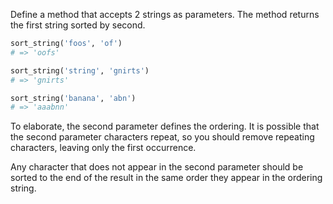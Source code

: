 Define a method that accepts 2 strings as parameters. The method returns the
first string sorted by second.

```ruby
sort_string('foos', 'of')
# => 'oofs'

sort_string('string', 'gnirts')
# => 'gnirts'

sort_string('banana', 'abn')
# => 'aaabnn'
```

To elaborate, the second parameter defines the ordering. It is possible that
the second parameter characters repeat, so you should remove repeating
characters, leaving only the first occurrence.

Any character that does not appear in the second parameter should be sorted to
the end of the result in the same order they appear in the ordering string.
